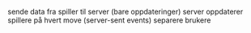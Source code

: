 sende data fra spiller til server (bare oppdateringer)
server oppdaterer spillere på hvert move (server-sent events)
separere brukere




